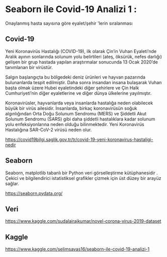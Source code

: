 # Seaborn ile Covid-19 Analizi 1 :

Onaylanmış hasta sayısına göre eyalet/şehir 'lerin sıralanması

## Covid-19
Yeni Koronavirüs Hastalığı (COVID-19), ilk olarak Çin’in Vuhan Eyaleti’nde Aralık ayının sonlarında solunum yolu belirtileri (ateş, öksürük, nefes darlığı) gelişen bir grup hastada yapılan araştırmalar sonucunda 13 Ocak 2020’de tanımlanan bir virüstür.

Salgın başlangıçta bu bölgedeki deniz ürünleri ve hayvan pazarında bulunanlarda tespit edilmiştir. Daha sonra insandan insana bulaşarak Vuhan başta olmak üzere Hubei eyaletindeki diğer şehirlere ve Çin Halk Cumhuriyeti’nin diğer eyaletlerine ve diğer dünya ülkelerine yayılmıştır.

Koronavirüsler, hayvanlarda veya insanlarda hastalığa neden olabilecek büyük bir virüs ailesidir. İnsanlarda, birkaç koronavirüsün soğuk algınlığından Orta Doğu Solunum Sendromu (MERS) ve Şiddetli Akut Solunum Sendromu (SARS) gibi daha şiddetli hastalıklara kadar solunum yolu enfeksiyonlarına neden olduğu bilinmektedir. Yeni Koronavirüs Hastalığına SAR-CoV-2 virüsü neden olur.

https://covid19bilgi.saglik.gov.tr/tr/covid-19-yeni-koronavirus-hastaligi-nedir

## Seaborn
Seaborn, matplotlib tabanlı bir Python veri görselleştirme kütüphanesidir . Çekici ve bilgilendirici istatistiksel grafikler çizmek için üst düzey bir arayüz sağlar.

https://seaborn.pydata.org/

## Veri

https://www.kaggle.com/sudalairajkumar/novel-corona-virus-2019-dataset

## Kaggle

https://www.kaggle.com/selimsavas16/seaborn-ile-covid-19-analizi-1
